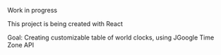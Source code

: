 Work in progress


This project is being created with React 


Goal: Creating customizable table of world clocks, using JGoogle Time Zone API